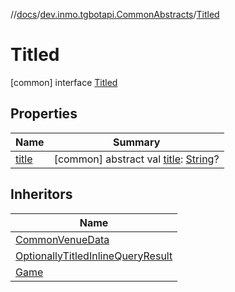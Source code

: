 //[docs](../../../index.md)/[dev.inmo.tgbotapi.CommonAbstracts](../index.md)/[Titled](index.md)



# Titled  
 [common] interface [Titled](index.md)   


## Properties  
  
|  Name |  Summary | 
|---|---|
| <a name="dev.inmo.tgbotapi.CommonAbstracts/Titled/title/#/PointingToDeclaration/"></a>[title](title.md)| <a name="dev.inmo.tgbotapi.CommonAbstracts/Titled/title/#/PointingToDeclaration/"></a> [common] abstract val [title](title.md): [String](https://kotlinlang.org/api/latest/jvm/stdlib/kotlin/-string/index.html)?   <br>|


## Inheritors  
  
|  Name | 
|---|
| <a name="dev.inmo.tgbotapi.CommonAbstracts/CommonVenueData///PointingToDeclaration/"></a>[CommonVenueData](../-common-venue-data/index.md)|
| <a name="dev.inmo.tgbotapi.types.InlineQueries.InlineQueryResult.abstracts/OptionallyTitledInlineQueryResult///PointingToDeclaration/"></a>[OptionallyTitledInlineQueryResult](../../dev.inmo.tgbotapi.types.InlineQueries.InlineQueryResult.abstracts/-optionally-titled-inline-query-result/index.md)|
| <a name="dev.inmo.tgbotapi.types.games/Game///PointingToDeclaration/"></a>[Game](../../dev.inmo.tgbotapi.types.games/-game/index.md)|

